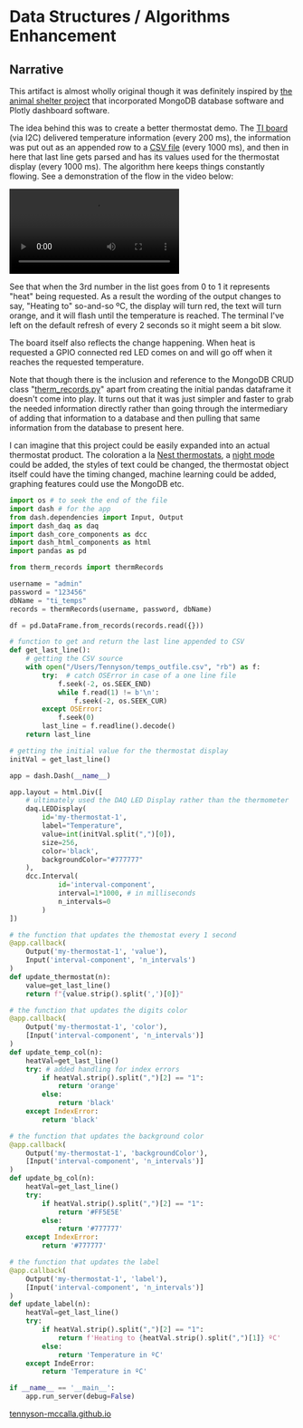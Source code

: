 # Data Structures / Algorithms Enhancement

## Narrative

This artifact is almost wholly original though it was definitely inspired by [the animal shelter project]({{site.url}}/Plotly_Dash_stuff/Final_Dash.ipynb) that incorporated MongoDB database software and Plotly dashboard software.

The idea behind this was to create a better thermostat demo. The [TI board](https://www.ti.com/tool/CC3220SF-LAUNCHXL) (via I2C) delivered temperature information (every 200 ms), the information was put out as an appended row to a [CSV file]({{site.url}}/database_stuff/temps_outfile.csv) (every 1000 ms), and then in here that last line gets parsed and has its values used for the thermostat display (every 1000 ms). The algorithm here keeps things constantly flowing. See a demonstration of the flow in the video below:

![UART -> CSV -> Dash]({{site.url}}/media/Screen%20Recording%202022-02-27%20at%2012.02.17.mov)

See that when the 3rd number in the list goes from 0 to 1 it represents "heat" being requested. As a result the wording of the output changes to say, "Heating to" so-and-so ºC, the display will turn red, the text will turn orange, and it will flash until the temperature is reached. The terminal I've left on the default refresh of every 2 seconds so it might seem a bit slow.

The board itself also reflects the change happening. When heat is requested a GPIO connected red LED comes on and will go off when it reaches the requested temperature.

Note that though there is the inclusion and reference to the MongoDB CRUD class "[therm_records.py]({{site.url}}/database_stuff/therm_records.py)" apart from creating the initial pandas dataframe it doesn't come into play. It turns out that it was just simpler and faster to grab the needed information directly rather than going through the intermediary of adding that information to a database and then pulling that same information from the database to present here.

I can imagine that this project could be easily expanded into an actual thermostat product. The coloration a la [Nest thermostats](https://store.google.com/us/product/nest_learning_thermostat_3rd_gen?hl=en-US), a [night mode](https://dash.plotly.com/dash-daq) could be added, the styles of text could be changed, the thermostat object itself could have the timing changed, machine learning could be added, graphing features could use the MongoDB etc.

```python
import os # to seek the end of the file
import dash # for the app
from dash.dependencies import Input, Output
import dash_daq as daq
import dash_core_components as dcc
import dash_html_components as html
import pandas as pd

from therm_records import thermRecords

username = "admin"
password = "123456"
dbName = "ti_temps"
records = thermRecords(username, password, dbName)

df = pd.DataFrame.from_records(records.read({}))

# function to get and return the last line appended to CSV
def get_last_line():
    # getting the CSV source
    with open("/Users/Tennyson/temps_outfile.csv", "rb") as f:
        try:  # catch OSError in case of a one line file 
            f.seek(-2, os.SEEK_END)
            while f.read(1) != b'\n':
                f.seek(-2, os.SEEK_CUR)
        except OSError:
            f.seek(0)
        last_line = f.readline().decode()
    return last_line

# getting the initial value for the thermostat display
initVal = get_last_line()

app = dash.Dash(__name__)

app.layout = html.Div([
    # ultimately used the DAQ LED Display rather than the thermometer
    daq.LEDDisplay(
        id='my-thermostat-1',
        label="Temperature",
        value=int(initVal.split(",")[0]),
        size=256,
        color='black',
        backgroundColor="#777777"
    ),
    dcc.Interval(
            id='interval-component',
            interval=1*1000, # in milliseconds
            n_intervals=0
        )
])

# the function that updates the themostat every 1 second
@app.callback(
    Output('my-thermostat-1', 'value'),
    Input('interval-component', 'n_intervals')
)
def update_thermostat(n):
    value=get_last_line()
    return f"{value.strip().split(',')[0]}"

# the function that updates the digits color
@app.callback(
    Output('my-thermostat-1', 'color'),
    [Input('interval-component', 'n_intervals')]
)
def update_temp_col(n):
    heatVal=get_last_line()
    try: # added handling for index errors
        if heatVal.strip().split(",")[2] == "1":
            return 'orange'
        else:
            return 'black'
    except IndexError:
        return 'black'

# the function that updates the background color
@app.callback(
    Output('my-thermostat-1', 'backgroundColor'),
    [Input('interval-component', 'n_intervals')]
)
def update_bg_col(n):
    heatVal=get_last_line()
    try:
        if heatVal.strip().split(",")[2] == "1":
            return '#FF5E5E'
        else:
            return '#777777'
    except IndexError:
        return '#777777'

# the function that updates the label
@app.callback(
    Output('my-thermostat-1', 'label'),
    [Input('interval-component', 'n_intervals')]
)
def update_label(n):
    heatVal=get_last_line()
    try:
        if heatVal.strip().split(",")[2] == "1":
            return f'Heating to {heatVal.strip().split(",")[1]} ºC'
        else:
            return 'Temperature in ºC'
    except IndeError:
        return 'Temperature in ºC'

if __name__ == '__main__':
    app.run_server(debug=False)
```
[tennyson-mccalla.github.io](https://tennyson-mccalla.github.io)
